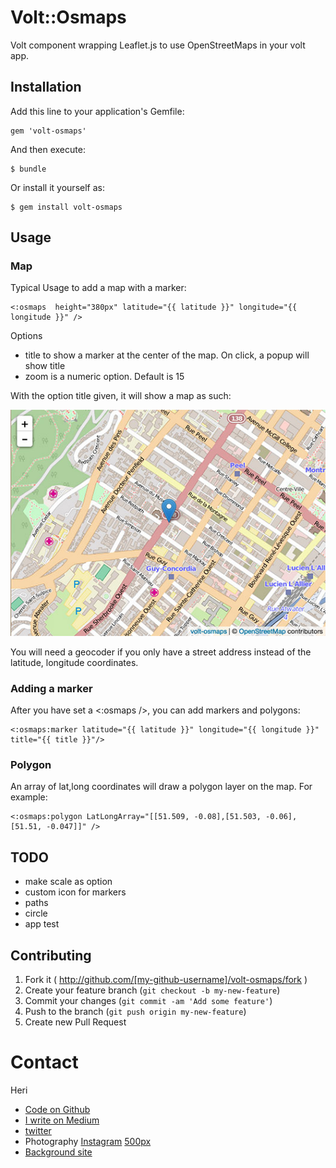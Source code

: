 # Volt::Osmaps

Volt component wrapping Leaflet.js to use OpenStreetMaps in your volt app.

## Installation

Add this line to your application's Gemfile:

    gem 'volt-osmaps'

And then execute:

    $ bundle

Or install it yourself as:

    $ gem install volt-osmaps

## Usage

### Map

Typical Usage to add a map with a marker:

    <:osmaps  height="380px" latitude="{{ latitude }}" longitude="{{ longitude }}" />

Options
* title to show a marker at the center of the map. On click, a popup will show title
* zoom is a numeric option. Default is 15

With the option title given, it will show a map as such:

![Example map](https://github.com/heri/volt-osmaps/blob/master/app/osmaps/example.jpg?raw=true)

You will need a geocoder if you only have a street address instead of the latitude, longitude coordinates.

### Adding a marker

After you have set a <:osmaps />, you can add markers and polygons:

    <:osmaps:marker latitude="{{ latitude }}" longitude="{{ longitude }}" title="{{ title }}"/>

### Polygon

An array of lat,long coordinates will draw a polygon layer on the map. For example:

    <:osmaps:polygon LatLongArray="[[51.509, -0.08],[51.503, -0.06],[51.51, -0.047]]" />


## TODO

* make scale as option
* custom icon for markers
* paths
* circle
* app test

## Contributing

1. Fork it ( http://github.com/[my-github-username]/volt-osmaps/fork )
2. Create your feature branch (`git checkout -b my-new-feature`)
3. Commit your changes (`git commit -am 'Add some feature'`)
4. Push to the branch (`git push origin my-new-feature`)
5. Create new Pull Request


# Contact

Heri

* [Code on Github](http://github.com/heri)
* [I write on Medium](http://medium.com/@heri)
* [twitter](http://twitter.com/heri)
* Photography [Instagram](https://instagram.com/heri_rakotomalala/) [500px](https://500px.com/heri)
* [Background site](http://madmedia.ca)
